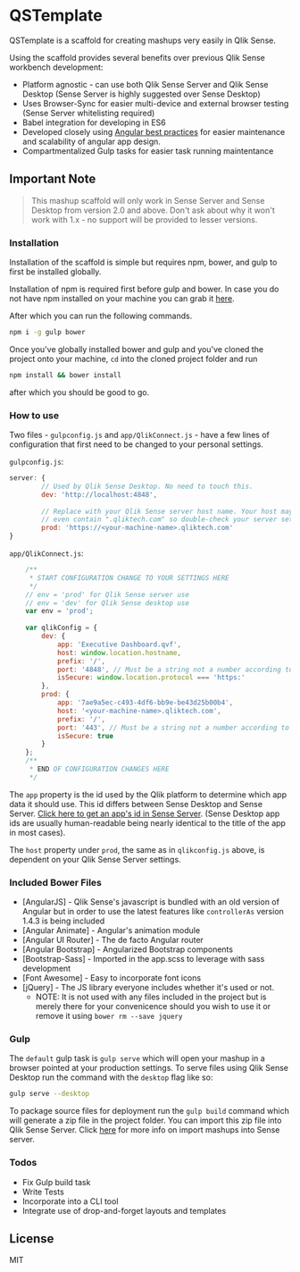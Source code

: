 # QSTemplate

QSTemplate is a scaffold for creating mashups very easily in Qlik Sense.

Using the scaffold provides several benefits over previous Qlik Sense workbench development:
 - Platform agnostic - can use both Qlik Sense Server and Qlik Sense Desktop (Sense Server is highly suggested over Sense Desktop)
 - Uses Browser-Sync for easier multi-device and external browser testing (Sense Server whitelisting required)
 - Babel integration for developing in ES6
 - Developed closely using [Angular best practices](https://github.com/johnpapa/angular-styleguide) for easier maintenance and scalability of angular app design.
 - Compartmentalized Gulp tasks for easier task running maintentance

## Important Note
>This mashup scaffold will only work in Sense Server and Sense Desktop from version 2.0 and above. Don't ask about why it won't work with 1.x - no support will be provided to lesser versions.

### Installation
Installation of the scaffold is simple but requires npm, bower, and gulp to first be installed globally.

Installation of npm is required first before gulp and bower. In case you do not have npm installed on your machine you can grab it [here](https://nodejs.org/download/).

After which you can run the following commands.
```sh
npm i -g gulp bower
```

Once you've globally installed bower and gulp and you've cloned the project onto your machine, ``cd`` into the cloned project folder and run

```sh
npm install && bower install
```
after which you should be good to go.

### How to use
Two files - `gulpconfig.js` and `app/QlikConnect.js` - have a few lines of configuration that first need to be changed to your personal settings. 

`gulpconfig.js`:
```js
server: {
        // Used by Qlik Sense Desktop. No need to touch this.
        dev: 'http://localhost:4848', 
        
        // Replace with your Qlik Sense server host name. Your host may not 
        // even contain ".qliktech.com" so double-check your server settings
        prod: 'https://<your-machine-name>.qliktech.com' 
}
```

`app/QlikConnect.js`:
```js
    /**
     * START CONFIGURATION CHANGE TO YOUR SETTINGS HERE
     */
    // env = 'prod' for Qlik Sense server use
    // env = 'dev' for Qlik Sense desktop use
    var env = 'prod';
    
    var qlikConfig = {
        dev: {
            app: 'Executive Dashboard.qvf',
            host: window.location.hostname,
            prefix: '/',
            port: '4848', // Must be a string not a number according to Qlik's docs
            isSecure: window.location.protocol === 'https:'
        },
        prod: {
            app: '7ae9a5ec-c493-4df6-bb9e-be43d25b00b4',
            host: '<your-machine-name>.qliktech.com',
            prefix: '/',
            port: '443', // Must be a string not a number according to Qlik's docs
            isSecure: true
        }
    };
    /**
     * END OF CONFIGURATION CHANGES HERE
     */
```
The `app` property is the id used by the Qlik platform to determine which app data it should use. This id differs between Sense Desktop and Sense Server. [Click here to get an app's id in Sense Server](http://bit.ly/1WgH0KM). (Sense Desktop app ids are usually human-readable being nearly identical to the title of the app in most cases).

The `host` property under `prod`, the same as in `qlikconfig.js` above, is dependent on your Qlik Sense Server settings.

### Included Bower Files

* [AngularJS] - Qlik Sense's javascript is bundled with an old version of Angular but in order to use the latest features like `controllerAs` version 1.4.3 is being included
* [Angular Animate] - Angular's animation module
* [Angular UI Router] - The de facto Angular router
* [Angular Bootstrap] - Angularized Bootstrap components
* [Bootstrap-Sass] - Imported in the app.scss to leverage with sass development
* [Font Awesome] - Easy to incorporate font icons
* [jQuery] - The JS library everyone includes whether it's used or not. 
    * NOTE: It is not used with any files included in the project but is merely there for your convenicence should you wish to use it or remove it using `bower rm --save jquery`

### Gulp

The `default` gulp task is `gulp serve` which will open your mashup in a browser pointed at your production settings. To serve files using Qlik Sense Desktop run the command with the `desktop` flag like so: 
```sh
gulp serve --desktop
```

To package source files for deployment run the `gulp build` command which will generate a zip file in the project folder. You can import this zip file into Qlik Sense Server. Click [here](http://bit.ly/1DIlMzu) for more info on import mashups into Sense server.

### Todos

- Fix Gulp build task
 - Write Tests
 - Incorporate into a CLI tool
 - Integrate use of drop-and-forget layouts and templates

License
----

MIT